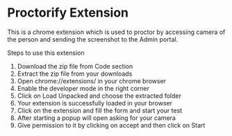 # Proctorify Extension
This is a chrome extension which is used to proctor by accessing camera of the person and sending the screenshot to the Admin portal.

Steps to use this extension

1) Download the zip file from Code section
2) Extract the zip file from your downloads
3) Open chrome://extensions/ in your chrome browser
4) Enable the developer mode in the right corner
5) Click on Load Unpacked and choose the extracted folder
6) Your extension is successfully loaded in your browser
7) Click on the extension and fill the form and start your test 
8) After starting a popup will open asking for your camera
9) Give permission to it by clicking on accept and then click on Start
